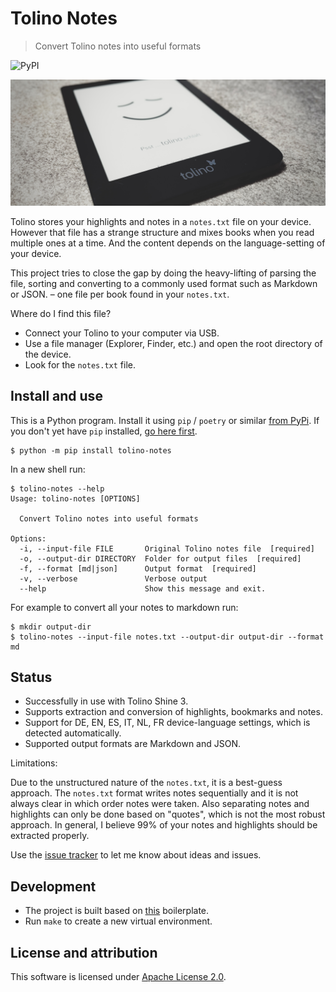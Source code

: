 # Tolino Notes

> Convert Tolino notes into useful formats

![PyPI](https://img.shields.io/pypi/v/tolino-notes)

![Tolino](GFX-SOCIAL.jpg)

Tolino stores your highlights and notes in a `notes.txt` file on your device. However that file has a strange structure and mixes books when you read multiple ones at a time. And the content depends on the language-setting of your device.

This project tries to close the gap by doing the heavy-lifting of parsing the file, sorting and converting to a commonly used format such as Markdown or JSON. – one file per book found in your `notes.txt`.

Where do I find this file?

- Connect your Tolino to your computer via USB.
- Use a file manager (Explorer, Finder, etc.) and open the root directory of the device.
- Look for the `notes.txt` file.

## Install and use

This is a Python program. Install it using `pip` / `poetry` or similar [from PyPi](https://pypi.org/project/tolino-notes/). If you don't yet have `pip` installed, [go here first](https://pip.pypa.io/en/stable/).

```shell
$ python -m pip install tolino-notes
```

In a new shell run:

```shell
$ tolino-notes --help
Usage: tolino-notes [OPTIONS]

  Convert Tolino notes into useful formats

Options:
  -i, --input-file FILE       Original Tolino notes file  [required]
  -o, --output-dir DIRECTORY  Folder for output files  [required]
  -f, --format [md|json]      Output format  [required]
  -v, --verbose               Verbose output
  --help                      Show this message and exit.
```

For example to convert all your notes to markdown run:

```shell
$ mkdir output-dir
$ tolino-notes --input-file notes.txt --output-dir output-dir --format md
```

## Status

- Successfully in use with Tolino Shine 3.
- Supports extraction and conversion of highlights, bookmarks and notes.
- Support for DE, EN, ES, IT, NL, FR device-language settings, which is detected automatically.
- Supported output formats are Markdown and JSON.

Limitations:

Due to the unstructured nature of the `notes.txt`, it is a best-guess approach. The `notes.txt` format writes notes sequentially and it is not always clear in which order notes were taken. Also separating notes and highlights can only be done based on "quotes", which is not the most robust approach. In general, I believe 99% of your notes and highlights should be extracted properly.

Use the [issue tracker](https://github.com/BastiTee/tolino-notes/issues) to let me know about ideas and issues.

## Development

- The project is built based on [this](https://github.com/BastiTee/python-boilerplate) boilerplate.
- Run `make` to create a new virtual environment.

## License and attribution

This software is licensed under [Apache License 2.0](LICENSE.txt).
